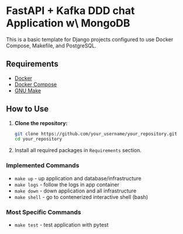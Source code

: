 # FastAPI + Kafka DDD chat Application w\ MongoDB

This is a basic template for Django projects configured to use Docker Compose, Makefile, and PostgreSQL.

## Requirements

- [Docker](https://www.docker.com/get-started)
- [Docker Compose](https://docs.docker.com/compose/install/)
- [GNU Make](https://www.gnu.org/software/make/)

## How to Use

1. **Clone the repository:**

   ```bash
   git clone https://github.com/your_username/your_repository.git
   cd your_repository

2. Install all required packages in `Requirements` section.


### Implemented Commands
* `make up` - up application and database/infrastructure
* `make logs` - follow the logs in app container
* `make down` - down application and all infrastructure
* `make shell` - go to contenerized interactive shell (bash)

### Most Specific Commands

* `make test` - test application with pytest

